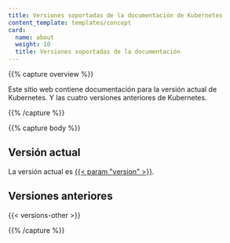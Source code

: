 ```yaml
---
title: Versiones soportadas de la documentación de Kubernetes
content_template: templates/concept
card:
  name: about
  weight: 10
  title: Versiones soportadas de la documentación
---
```


{{% capture overview %}}

Este sitio web contiene documentación para la versión actual de Kubernetes.
Y las cuatro versiones anteriores de Kubernetes.

{{% /capture %}}

{{% capture body %}}

## Versión actual

La versión actual es [{{< param "version" >}}](/).

## Versiones anteriores

{{< versions-other >}}

{{% /capture %}}


